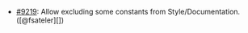 * [#9219](https://github.com/rubocop-hq/rubocop/pull/9219): Allow excluding some constants from Style/Documentation. ([@fsateler][])
